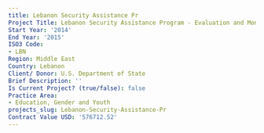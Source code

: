 ```yaml
---
title: Lebanon Security Assistance Pr
Project Title: Lebanon Security Assistance Program - Evaluation and Monitoring Services
Start Year: '2014'
End Year: '2015'
ISO3 Code:
- LBN
Region: Middle East
Country: Lebanon
Client/ Donor: U.S. Department of State
Brief Description: ''
Is Current Project? (true/false): false
Practice Area:
- Education, Gender and Youth
projects_slug: Lebanon-Security-Assistance-Pr
Contract Value USD: '576712.52'
---
```


